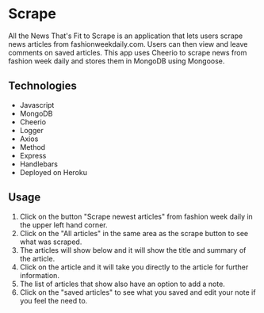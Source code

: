 # Scrape

All the News That's Fit to Scrape is an application that lets users scrape news articles from fashionweekdaily.com. Users can then view and leave comments on saved articles. This app uses Cheerio to scrape news from fashion week daily and stores them in MongoDB using Mongoose. 

## Technologies
* Javascript
* MongoDB
* Cheerio
* Logger
* Axios
* Method
* Express
* Handlebars
* Deployed on Heroku


## Usage

1. Click on the button "Scrape newest articles" from fashion week daily in the upper left hand corner.
2. Click on the "All articles" in the same area as the scrape button to see what was scraped.
3. The articles will show below and it will show the title and summary of the article. 
4. Click on the article and it will take you directly to the article for further information.
5. The list of articles that show also have an option to add a note.
6. Click on the "saved articles" to see what you saved and edit your note if you feel the need to. 
